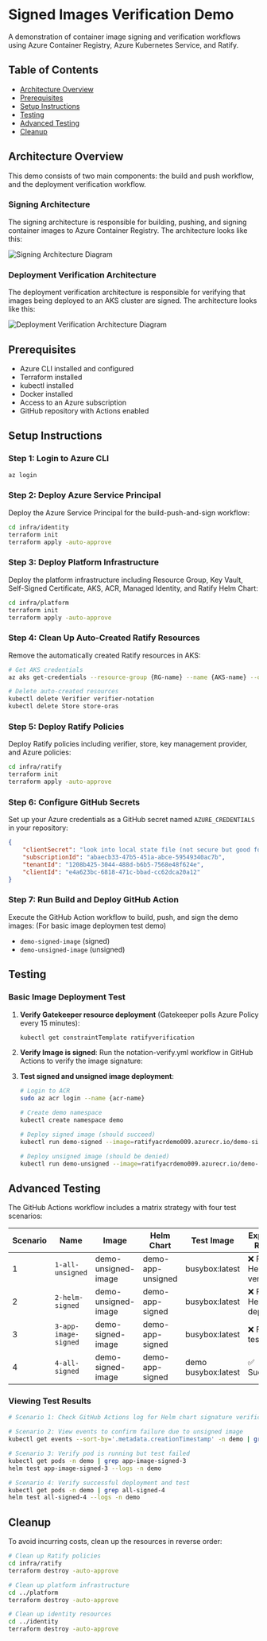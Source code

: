 # Signed Images Verification Demo

A demonstration of container image signing and verification workflows using Azure Container Registry, Azure Kubernetes Service, and Ratify.

## Table of Contents

- [Architecture Overview](#architecture-overview)
- [Prerequisites](#prerequisites)
- [Setup Instructions](#setup-instructions)
- [Testing](#testing)
- [Advanced Testing](#advanced-testing)
- [Cleanup](#cleanup)

## Architecture Overview

This demo consists of two main components: the build and push workflow, and the deployment verification workflow.

### Signing Architecture

The signing architecture is responsible for building, pushing, and signing container images to Azure Container Registry. The architecture looks like this:

![Signing Architecture Diagram](./signing-architecture.svg)

### Deployment Verification Architecture

The deployment verification architecture is responsible for verifying that images being deployed to an AKS cluster are signed. The architecture looks like this:

![Deployment Verification Architecture Diagram](./verification-architecture.svg)

## Prerequisites

- Azure CLI installed and configured
- Terraform installed
- kubectl installed
- Docker installed
- Access to an Azure subscription
- GitHub repository with Actions enabled

## Setup Instructions

### Step 1: Login to Azure CLI

```bash
az login
```

### Step 2: Deploy Azure Service Principal

Deploy the Azure Service Principal for the build-push-and-sign workflow:

```bash
cd infra/identity
terraform init
terraform apply -auto-approve
```

### Step 3: Deploy Platform Infrastructure

Deploy the platform infrastructure including Resource Group, Key Vault, Self-Signed Certificate, AKS, ACR, Managed Identity, and Ratify Helm Chart:

```bash
cd infra/platform
terraform init
terraform apply -auto-approve
```

### Step 4: Clean Up Auto-Created Ratify Resources

Remove the automatically created Ratify resources in AKS:

```bash
# Get AKS credentials
az aks get-credentials --resource-group {RG-name} --name {AKS-name} --overwrite-existing

# Delete auto-created resources
kubectl delete Verifier verifier-notation
kubectl delete Store store-oras
```

### Step 5: Deploy Ratify Policies

Deploy Ratify policies including verifier, store, key management provider, and Azure policies:

```bash
cd infra/ratify
terraform init
terraform apply -auto-approve
```

### Step 6: Configure GitHub Secrets

Set up your Azure credentials as a GitHub secret named `AZURE_CREDENTIALS` in your repository:

```json
{
    "clientSecret": "look into local state file (not secure but good for demo lol)",
    "subscriptionId": "abaecb33-47b5-451a-abce-59549340ac7b",
    "tenantId": "1208b425-3044-488d-b6b5-7568e48f624e",
    "clientId": "e4a623bc-6818-471c-bbad-cc62dca20a12"
}
```

### Step 7: Run Build and Deploy GitHub Action

Execute the GitHub Action workflow to build, push, and sign the demo images: (For basic image deploymen test demo)
- `demo-signed-image` (signed)
- `demo-unsigned-image` (unsigned)

## Testing

### Basic Image Deployment Test

1. **Verify Gatekeeper resource deployment** (Gatekeeper polls Azure Policy every 15 minutes):
   ```bash
   kubectl get constraintTemplate ratifyverification
   ```

2. **Verify Image is signed**:
   Run the notation-verify.yml workflow in GitHub Actions to verify the image signature:

3. **Test signed and unsigned image deployment**:
   ```bash
   # Login to ACR
   sudo az acr login --name {acr-name}
   
   # Create demo namespace
   kubectl create namespace demo
   
   # Deploy signed image (should succeed)
   kubectl run demo-signed --image=ratifyacrdemo009.azurecr.io/demo-signed-image:latest --namespace demo
   
   # Deploy unsigned image (should be denied)
   kubectl run demo-unsigned --image=ratifyacrdemo009.azurecr.io/demo-unsigned-image:latest --namespace demo
   ```

## Advanced Testing

The GitHub Actions workflow includes a matrix strategy with four test scenarios:

| Scenario | Name | Image | Helm Chart | Test Image | Expected Result |
|----------|------|-------|------------|------------|-----------------|
| 1 | `1-all-unsigned` | demo-unsigned-image | demo-app-unsigned | busybox:latest | ❌ Fails on Helm verify |
| 2 | `2-helm-signed` | demo-unsigned-image | demo-app-signed | busybox:latest | ❌ Fails on Helm deploy |
| 3 | `3-app-image-signed` | demo-signed-image | demo-app-signed | busybox:latest | ❌ Fails on test |
| 4 | `4-all-signed` | demo-signed-image | demo-app-signed | demo busybox:latest | ✅ Succeeds |

### Viewing Test Results

```bash
# Scenario 1: Check GitHub Actions log for Helm chart signature verification failure

# Scenario 2: View events to confirm failure due to unsigned image
kubectl get events --sort-by='.metadata.creationTimestamp' -n demo | grep helm-signed-2

# Scenario 3: Verify pod is running but test failed
kubectl get pods -n demo | grep app-image-signed-3
helm test app-image-signed-3 --logs -n demo

# Scenario 4: Verify successful deployment and test
kubectl get pods -n demo | grep all-signed-4
helm test all-signed-4 --logs -n demo
```

## Cleanup

To avoid incurring costs, clean up the resources in reverse order:

```bash
# Clean up Ratify policies
cd infra/ratify
terraform destroy -auto-approve

# Clean up platform infrastructure
cd ../platform
terraform destroy -auto-approve

# Clean up identity resources
cd ../identity
terraform destroy -auto-approve
```
